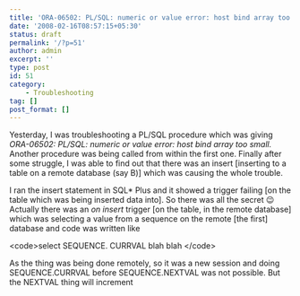 ```yaml
---
title: 'ORA-06502: PL/SQL: numeric or value error: host bind array too small'
date: '2008-02-16T08:57:15+05:30'
status: draft
permalink: '/?p=51'
author: admin
excerpt: ''
type: post
id: 51
category:
    - Troubleshooting
tag: []
post_format: []
---
```

Yesterday, I was troubleshooting a PL/SQL procedure which was giving *ORA-06502: PL/SQL: numeric or value error: host bind array too small.* Another procedure was being called from within the first one. Finally after some struggle, I was able to find out that there was an insert \[inserting to a table on a remote database (say B)\] which was causing the whole trouble.

I ran the insert statement in SQL\* Plus and it showed a trigger failing \[on the table which was being inserted data into\]. So there was all the secret 😉 Actually there was an *on insert* trigger \[on the table, in the remote database\] which was selecting a value from a sequence on the remote \[the first\] database and code was written like

&lt;code&gt;select SEQUENCE. CURRVAL blah blah &lt;/code&gt;

As the thing was being done remotely, so it was a new session and doing SEQUENCE.CURRVAL before SEQUENCE.NEXTVAL was not possible. But the NEXTVAL thing will increment